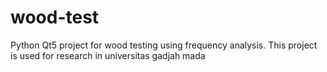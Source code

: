 # wood-test

Python Qt5 project for wood testing using frequency analysis. This project is used for research in universitas gadjah mada

